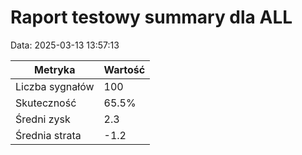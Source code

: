 # Raport testowy summary dla ALL

Data: 2025-03-13 13:57:13

| Metryka | Wartość |
| --- | --- |
| Liczba sygnałów | 100 |
| Skuteczność | 65.5% |
| Średni zysk | 2.3 |
| Średnia strata | -1.2 |
